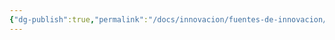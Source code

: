 ```yaml
---
{"dg-publish":true,"permalink":"/docs/innovacion/fuentes-de-innovacion/acontecimientos-inesperados/","tags":[[["InnBoK"]],[["content"]]],"noteIcon":""}
---
```

